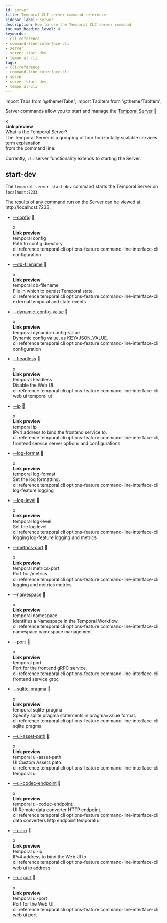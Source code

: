 ```yaml
---
id: server
title: Temporal CLI server command reference
sidebar_label: server
description: How to use the Temporal CLI server command
toc_max_heading_level: 4
keywords:
- cli reference
- command-line-interface-cli
- server
- server start-dev
- temporal cli
tags:
- cli-reference
- command-line-interface-cli
- server
- server-start-dev
- temporal-cli
---
```


<!-- THIS FILE IS GENERATED. DO NOT EDIT THIS FILE DIRECTLY -->

import Tabs from '@theme/Tabs';
import TabItem from '@theme/TabItem';

Server commands allow you to start and manage the [Temporal Server](/clusters#temporal-server) <span id="i-b838bf13-84ff-4f10-952b-4555ad02bdf3" class="clickable-i clickable-link-preview">🔗</span><div id="preview-modal-b838bf13-84ff-4f10-952b-4555ad02bdf3" class="preview-modal"><div class="modal-header"><div id="x-b838bf13-84ff-4f10-952b-4555ad02bdf3" class="clickable-x clickable-link-preview">x</div><b>Link preview</b></div><div class="preview-modal-title">What is the Temporal Server?</div><div class="preview-modal-description">The Temporal Server is a grouping of four horizontally scalable services.</div><div class="preview-modal-tags"><span class="preview-modal-tag">term</span> <span class="preview-modal-tag">explanation</span></div></div> from the command line.

Currently, `cli` server functionality extends to starting the Server.

## start-dev

The `temporal server start-dev` command starts the Temporal Server on `localhost:7233`.

The results of any command run on the Server can be viewed at http://localhost:7233.

- [--config](/cli/cmd-options#config) <span id="i-15497014-c67f-40ae-a6ff-3f6208e25a62" class="clickable-i clickable-link-preview">🔗</span><div id="preview-modal-15497014-c67f-40ae-a6ff-3f6208e25a62" class="preview-modal"><div class="modal-header"><div id="x-15497014-c67f-40ae-a6ff-3f6208e25a62" class="clickable-x clickable-link-preview">x</div><b>Link preview</b></div><div class="preview-modal-title">temporal config</div><div class="preview-modal-description">Path to config directory.</div><div class="preview-modal-tags"><span class="preview-modal-tag">cli reference</span> <span class="preview-modal-tag">temporal cli</span> <span class="preview-modal-tag">options-feature</span> <span class="preview-modal-tag">command-line-interface-cli</span> <span class="preview-modal-tag">configuration</span></div></div>

- [--db-filename](/cli/cmd-options#db-filename) <span id="i-532dbf14-a2d9-4d7b-b60c-e8d4a755d483" class="clickable-i clickable-link-preview">🔗</span><div id="preview-modal-532dbf14-a2d9-4d7b-b60c-e8d4a755d483" class="preview-modal"><div class="modal-header"><div id="x-532dbf14-a2d9-4d7b-b60c-e8d4a755d483" class="clickable-x clickable-link-preview">x</div><b>Link preview</b></div><div class="preview-modal-title">temporal db-filename</div><div class="preview-modal-description">File in which to persist Temporal state.</div><div class="preview-modal-tags"><span class="preview-modal-tag">cli reference</span> <span class="preview-modal-tag">temporal cli</span> <span class="preview-modal-tag">options-feature</span> <span class="preview-modal-tag">command-line-interface-cli</span> <span class="preview-modal-tag">external temporal and state events</span></div></div>

- [--dynamic-config-value](/cli/cmd-options#dynamic-config-value) <span id="i-dac8f021-3b3f-4bf0-bf62-87d1c9727252" class="clickable-i clickable-link-preview">🔗</span><div id="preview-modal-dac8f021-3b3f-4bf0-bf62-87d1c9727252" class="preview-modal"><div class="modal-header"><div id="x-dac8f021-3b3f-4bf0-bf62-87d1c9727252" class="clickable-x clickable-link-preview">x</div><b>Link preview</b></div><div class="preview-modal-title">temporal dynamic-config-value</div><div class="preview-modal-description">Dynamic config value, as KEY=JSON_VALUE.</div><div class="preview-modal-tags"><span class="preview-modal-tag">cli reference</span> <span class="preview-modal-tag">temporal cli</span> <span class="preview-modal-tag">options-feature</span> <span class="preview-modal-tag">command-line-interface-cli</span> <span class="preview-modal-tag">configuration</span></div></div>

- [--headless](/cli/cmd-options#headless) <span id="i-82033c6b-37ad-452b-9747-f12e76eb6088" class="clickable-i clickable-link-preview">🔗</span><div id="preview-modal-82033c6b-37ad-452b-9747-f12e76eb6088" class="preview-modal"><div class="modal-header"><div id="x-82033c6b-37ad-452b-9747-f12e76eb6088" class="clickable-x clickable-link-preview">x</div><b>Link preview</b></div><div class="preview-modal-title">temporal headless</div><div class="preview-modal-description">Disable the Web UI.</div><div class="preview-modal-tags"><span class="preview-modal-tag">cli reference</span> <span class="preview-modal-tag">temporal cli</span> <span class="preview-modal-tag">options-feature</span> <span class="preview-modal-tag">command-line-interface-cli</span> <span class="preview-modal-tag">web ui</span> <span class="preview-modal-tag">temporal ui</span></div></div>

- [--ip](/cli/cmd-options#ip) <span id="i-13557626-f3ab-4fe1-8298-35fbae75df5f" class="clickable-i clickable-link-preview">🔗</span><div id="preview-modal-13557626-f3ab-4fe1-8298-35fbae75df5f" class="preview-modal"><div class="modal-header"><div id="x-13557626-f3ab-4fe1-8298-35fbae75df5f" class="clickable-x clickable-link-preview">x</div><b>Link preview</b></div><div class="preview-modal-title">temporal ip</div><div class="preview-modal-description">IPv4 address to bind the frontend service to.</div><div class="preview-modal-tags"><span class="preview-modal-tag">cli reference</span> <span class="preview-modal-tag">temporal cli</span> <span class="preview-modal-tag">options-feature</span> <span class="preview-modal-tag">command-line-interface-cli,</span> <span class="preview-modal-tag">frontend service</span> <span class="preview-modal-tag">server options and configurations</span></div></div>

- [--log-format](/cli/cmd-options#log-format) <span id="i-f250d6e0-2f68-4723-aded-10925bdd707d" class="clickable-i clickable-link-preview">🔗</span><div id="preview-modal-f250d6e0-2f68-4723-aded-10925bdd707d" class="preview-modal"><div class="modal-header"><div id="x-f250d6e0-2f68-4723-aded-10925bdd707d" class="clickable-x clickable-link-preview">x</div><b>Link preview</b></div><div class="preview-modal-title">temporal log-format</div><div class="preview-modal-description">Set the log formatting.</div><div class="preview-modal-tags"><span class="preview-modal-tag">cli reference</span> <span class="preview-modal-tag">temporal cli</span> <span class="preview-modal-tag">options-feature</span> <span class="preview-modal-tag">command-line-interface-cli</span> <span class="preview-modal-tag">log-feature</span> <span class="preview-modal-tag">logging</span></div></div>

- [--log-level](/cli/cmd-options#log-level) <span id="i-df8d6d55-2328-4121-b0eb-521dbc6fef0a" class="clickable-i clickable-link-preview">🔗</span><div id="preview-modal-df8d6d55-2328-4121-b0eb-521dbc6fef0a" class="preview-modal"><div class="modal-header"><div id="x-df8d6d55-2328-4121-b0eb-521dbc6fef0a" class="clickable-x clickable-link-preview">x</div><b>Link preview</b></div><div class="preview-modal-title">temporal log-level</div><div class="preview-modal-description">Set the log level.</div><div class="preview-modal-tags"><span class="preview-modal-tag">cli reference</span> <span class="preview-modal-tag">temporal cli</span> <span class="preview-modal-tag">options-feature</span> <span class="preview-modal-tag">command-line-interface-cli</span> <span class="preview-modal-tag">logging</span> <span class="preview-modal-tag">log-feature</span> <span class="preview-modal-tag">logging and metrics</span></div></div>

- [--metrics-port](/cli/cmd-options#metrics-port) <span id="i-2d4d91c4-19fb-429e-a421-ef9f3af3c9b8" class="clickable-i clickable-link-preview">🔗</span><div id="preview-modal-2d4d91c4-19fb-429e-a421-ef9f3af3c9b8" class="preview-modal"><div class="modal-header"><div id="x-2d4d91c4-19fb-429e-a421-ef9f3af3c9b8" class="clickable-x clickable-link-preview">x</div><b>Link preview</b></div><div class="preview-modal-title">temporal metrics-port</div><div class="preview-modal-description">Port for /metrics</div><div class="preview-modal-tags"><span class="preview-modal-tag">cli reference</span> <span class="preview-modal-tag">temporal cli</span> <span class="preview-modal-tag">options-feature</span> <span class="preview-modal-tag">command-line-interface-cli</span> <span class="preview-modal-tag">logging and metrics</span> <span class="preview-modal-tag">metrics</span></div></div>

- [--namespace](/cli/cmd-options#namespace) <span id="i-a350826d-74bb-4f9f-81ec-bd1983593273" class="clickable-i clickable-link-preview">🔗</span><div id="preview-modal-a350826d-74bb-4f9f-81ec-bd1983593273" class="preview-modal"><div class="modal-header"><div id="x-a350826d-74bb-4f9f-81ec-bd1983593273" class="clickable-x clickable-link-preview">x</div><b>Link preview</b></div><div class="preview-modal-title">temporal namespace</div><div class="preview-modal-description">Identifies a Namespace in the Temporal Workflow.</div><div class="preview-modal-tags"><span class="preview-modal-tag">cli reference</span> <span class="preview-modal-tag">temporal cli</span> <span class="preview-modal-tag">options-feature</span> <span class="preview-modal-tag">command-line-interface-cli</span> <span class="preview-modal-tag">namespace</span> <span class="preview-modal-tag">namespace management</span></div></div>

- [--port](/cli/cmd-options#port) <span id="i-6dbe33a7-0ec3-425c-8dc2-4af1e5ac4585" class="clickable-i clickable-link-preview">🔗</span><div id="preview-modal-6dbe33a7-0ec3-425c-8dc2-4af1e5ac4585" class="preview-modal"><div class="modal-header"><div id="x-6dbe33a7-0ec3-425c-8dc2-4af1e5ac4585" class="clickable-x clickable-link-preview">x</div><b>Link preview</b></div><div class="preview-modal-title">temporal port</div><div class="preview-modal-description">Port for the frontend gRPC service.</div><div class="preview-modal-tags"><span class="preview-modal-tag">cli reference</span> <span class="preview-modal-tag">temporal cli</span> <span class="preview-modal-tag">options-feature</span> <span class="preview-modal-tag">command-line-interface-cli</span> <span class="preview-modal-tag">frontend service</span> <span class="preview-modal-tag">grpc</span></div></div>

- [--sqlite-pragma](/cli/cmd-options#sqlite-pragma) <span id="i-4eb803b6-bfa1-49cf-ae1d-9ecc0ef94cdf" class="clickable-i clickable-link-preview">🔗</span><div id="preview-modal-4eb803b6-bfa1-49cf-ae1d-9ecc0ef94cdf" class="preview-modal"><div class="modal-header"><div id="x-4eb803b6-bfa1-49cf-ae1d-9ecc0ef94cdf" class="clickable-x clickable-link-preview">x</div><b>Link preview</b></div><div class="preview-modal-title">temporal sqlite-pragma</div><div class="preview-modal-description">Specify sqlite pragma statements in pragma=value format.</div><div class="preview-modal-tags"><span class="preview-modal-tag">cli reference</span> <span class="preview-modal-tag">temporal cli</span> <span class="preview-modal-tag">options-feature</span> <span class="preview-modal-tag">command-line-interface-cli</span> <span class="preview-modal-tag">sqlite</span> <span class="preview-modal-tag">pragma</span></div></div>

- [--ui-asset-path](/cli/cmd-options#ui-asset-path) <span id="i-85d8126b-5cee-4266-962e-63018d1ee00c" class="clickable-i clickable-link-preview">🔗</span><div id="preview-modal-85d8126b-5cee-4266-962e-63018d1ee00c" class="preview-modal"><div class="modal-header"><div id="x-85d8126b-5cee-4266-962e-63018d1ee00c" class="clickable-x clickable-link-preview">x</div><b>Link preview</b></div><div class="preview-modal-title">temporal ui-asset-path</div><div class="preview-modal-description">UI Custom Assets path.</div><div class="preview-modal-tags"><span class="preview-modal-tag">cli reference</span> <span class="preview-modal-tag">temporal cli</span> <span class="preview-modal-tag">options-feature</span> <span class="preview-modal-tag">command-line-interface-cli</span> <span class="preview-modal-tag">temporal ui</span></div></div>

- [--ui-codec-endpoint](/cli/cmd-options#ui-codec-endpoint) <span id="i-89a49e26-a0c0-4380-98c5-74db56dd1307" class="clickable-i clickable-link-preview">🔗</span><div id="preview-modal-89a49e26-a0c0-4380-98c5-74db56dd1307" class="preview-modal"><div class="modal-header"><div id="x-89a49e26-a0c0-4380-98c5-74db56dd1307" class="clickable-x clickable-link-preview">x</div><b>Link preview</b></div><div class="preview-modal-title">temporal ui-codec-endpoint</div><div class="preview-modal-description">UI Remote data converter HTTP endpoint.</div><div class="preview-modal-tags"><span class="preview-modal-tag">cli reference</span> <span class="preview-modal-tag">temporal cli</span> <span class="preview-modal-tag">options-feature</span> <span class="preview-modal-tag">command-line-interface-cli</span> <span class="preview-modal-tag">data converters</span> <span class="preview-modal-tag">http</span> <span class="preview-modal-tag">endpoint</span> <span class="preview-modal-tag">temporal ui</span></div></div>

- [--ui-ip](/cli/cmd-options#ui-ip) <span id="i-89fef00b-4cd1-4966-bd0c-8993caa11aec" class="clickable-i clickable-link-preview">🔗</span><div id="preview-modal-89fef00b-4cd1-4966-bd0c-8993caa11aec" class="preview-modal"><div class="modal-header"><div id="x-89fef00b-4cd1-4966-bd0c-8993caa11aec" class="clickable-x clickable-link-preview">x</div><b>Link preview</b></div><div class="preview-modal-title">temporal ui-ip</div><div class="preview-modal-description">IPv4 address to bind the Web UI to.</div><div class="preview-modal-tags"><span class="preview-modal-tag">cli reference</span> <span class="preview-modal-tag">temporal cli</span> <span class="preview-modal-tag">options-feature</span> <span class="preview-modal-tag">command-line-interface-cli</span> <span class="preview-modal-tag">web ui</span> <span class="preview-modal-tag">ip address</span></div></div>

- [--ui-port](/cli/cmd-options#ui-port) <span id="i-ec474d55-4b91-4356-9494-20e6d8767cc1" class="clickable-i clickable-link-preview">🔗</span><div id="preview-modal-ec474d55-4b91-4356-9494-20e6d8767cc1" class="preview-modal"><div class="modal-header"><div id="x-ec474d55-4b91-4356-9494-20e6d8767cc1" class="clickable-x clickable-link-preview">x</div><b>Link preview</b></div><div class="preview-modal-title">temporal ui-port</div><div class="preview-modal-description">Port for the Web UI.</div><div class="preview-modal-tags"><span class="preview-modal-tag">cli reference</span> <span class="preview-modal-tag">temporal cli</span> <span class="preview-modal-tag">options-feature</span> <span class="preview-modal-tag">command-line-interface-cli</span> <span class="preview-modal-tag">web ui</span> <span class="preview-modal-tag">port</span></div></div>

